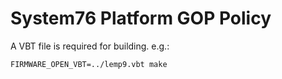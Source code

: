 # System76 Platform GOP Policy

A VBT file is required for building. e.g.:

```
FIRMWARE_OPEN_VBT=../lemp9.vbt make
```
